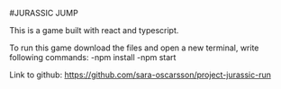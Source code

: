 #JURASSIC JUMP

This is a game built with react and typescript.

To run this game download the files and open a new terminal, write following commands:
-npm install
-npm start

Link to github: https://github.com/sara-oscarsson/project-jurassic-run